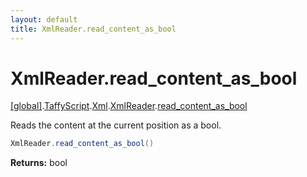 ```yaml
---
layout: default
title: XmlReader.read_content_as_bool
---
```


# XmlReader.read_content_as_bool

[\[global\]]({{site.baseurl}}/docs/).[TaffyScript]({{site.baseurl}}/docs/TaffyScript/).[Xml]({{site.baseurl}}/docs/TaffyScript/Xml/).[XmlReader]({{site.baseurl}}/docs/TaffyScript/Xml/XmlReader/).[read_content_as_bool]({{site.baseurl}}/docs/TaffyScript/Xml/XmlReader/read_content_as_bool/)

Reads the content at the current position as a bool.

```cs
XmlReader.read_content_as_bool()
```

**Returns:** bool
